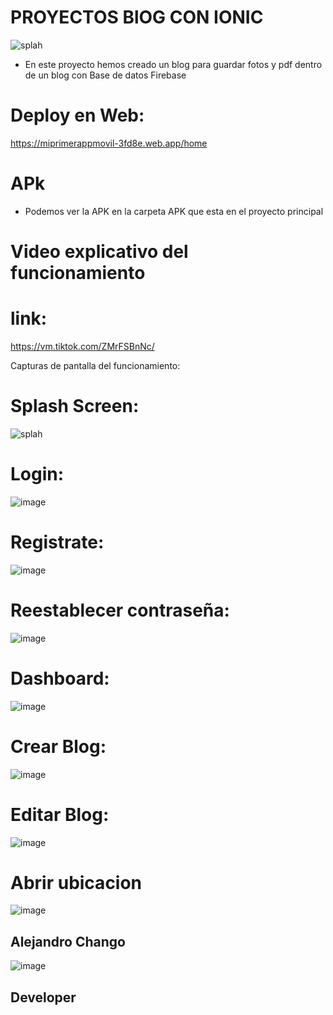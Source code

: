 # PROYECTOS BlOG CON IONIC
![splah](https://github.com/AlejandroChango/ProyectoBlog/assets/23177104/8fd96538-ae1b-4565-a9ce-52da812017a2)
* En este proyecto hemos creado un blog para guardar fotos y pdf dentro de un blog con Base de datos Firebase
# Deploy en Web:
https://miprimerappmovil-3fd8e.web.app/home
# APk 
* Podemos ver la APK en la carpeta APK que esta en el proyecto principal
# Video explicativo del funcionamiento
  #  link:
  https://vm.tiktok.com/ZMrFSBnNc/
  


Capturas de pantalla del funcionamiento:
 # Splash Screen:
![splah](https://github.com/AlejandroChango/ProyectoBlog/assets/23177104/8fd96538-ae1b-4565-a9ce-52da812017a2)
 # Login:
![image](https://github.com/AlejandroChango/ProyectoBlog/assets/23177104/955ab4b5-3904-4e6e-9685-925eda3e06e5)
 # Registrate:
![image](https://github.com/AlejandroChango/ProyectoBlog/assets/23177104/4359b715-424d-4d42-9dc1-308c2747bd3f)
 # Reestablecer contraseña:
![image](https://github.com/AlejandroChango/ProyectoBlog/assets/23177104/3e70049b-0aba-43d2-8877-94b68f366e92)

 # Dashboard:
![image](https://github.com/AlejandroChango/ProyectoBlog/assets/23177104/f71875e6-9d63-4fda-9bf0-31fc83f0c56e)
 # Crear Blog:
![image](https://github.com/AlejandroChango/ProyectoBlog/assets/23177104/b7fa9f94-4a3e-44d2-819a-d7b51759b4ad)
 # Editar Blog: 
![image](https://github.com/AlejandroChango/ProyectoBlog/assets/23177104/2c04cf4a-200e-4536-b20b-1da90745529f)
# Abrir ubicacion
![image](https://github.com/AlejandroChango/ProyectoBlog/assets/23177104/eab1bcc8-345e-4f1b-bb89-6980ba7a081b)


 
## Alejandro Chango

![image](https://github.com/AlejandroChango/PROYECTOS_IONIC/assets/23177104/c5259149-2261-407e-a830-dab47df6b953)
## Developer
